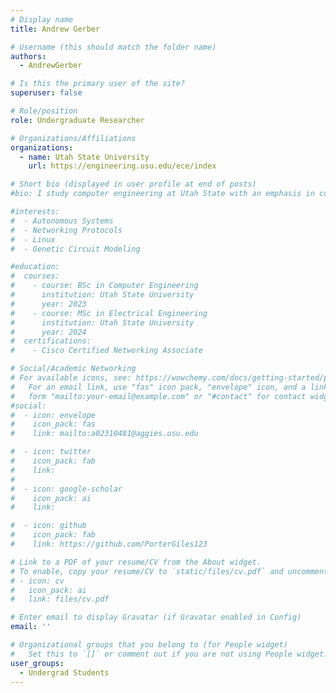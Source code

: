 ```yaml
---
# Display name
title: Andrew Gerber

# Username (this should match the folder name)
authors:
  - AndrewGerber

# Is this the primary user of the site?
superuser: false

# Role/position
role: Undergraduate Researcher

# Organizations/Affiliations
organizations:
  - name: Utah State University
    url: https://engineering.usu.edu/ece/index

# Short bio (displayed in user profile at end of posts)
#bio: I study computer engineering at Utah State with an emphasis in controls. However, my research interests have led me into studying stochastic systems and Markov chain analysis outside of the classroom.

#interests:
#  - Autonomous Systems
#  - Networking Protocols
#  - Linux
#  - Genetic Circuit Modeling

#education:
#  courses:
#    - course: BSc in Computer Engineering
#      institution: Utah State University
#      year: 2023
#    - course: MSc in Electrical Engineering
#      institution: Utah State University
#      year: 2024
#  certifications:
#    - Cisco Certified Networking Associate

# Social/Academic Networking
# For available icons, see: https://wowchemy.com/docs/getting-started/page-builder/#icons
#   For an email link, use "fas" icon pack, "envelope" icon, and a link in the
#   form "mailto:your-email@example.com" or "#contact" for contact widget.
#social:
#  - icon: envelope
#    icon_pack: fas
#    link: mailto:a02310481@aggies.usu.edu

#  - icon: twitter
#    icon_pack: fab
#    link:
#
#  - icon: google-scholar
#    icon_pack: ai
#    link:

#  - icon: github
#    icon_pack: fab
#    link: https://github.com/PorterGiles123

# Link to a PDF of your resume/CV from the About widget.
# To enable, copy your resume/CV to `static/files/cv.pdf` and uncomment the lines below.
# - icon: cv
#   icon_pack: ai
#   link: files/cv.pdf

# Enter email to display Gravatar (if Gravatar enabled in Config)
email: ''

# Organizational groups that you belong to (for People widget)
#   Set this to `[]` or comment out if you are not using People widget.
user_groups:
  - Undergrad Students
---
```

